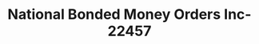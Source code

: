 ---
f_zip-code: 71301
f_state-code: LA
title: National Bonded Money Orders Inc-22457
f_phone: 318-443-2365
f_city-only: Alexandria
f_address: Alexandria Alexandria
f_location-unique-id: '22457'
slug: national-bonded-money-orders-inc-22457
updated-on: '2024-05-30T13:46:58.046Z'
created-on: '2024-05-30T13:36:59.803Z'
published-on: '2024-05-30T13:54:32.469Z'
f_city-state: cms/city/alexandria-la.md
f_company: cms/company/national-bonded-money-orders-inc.md
f_state: cms/state/louisiana.md
layout: '[payday-loan].html'
tags: payday-loan
---